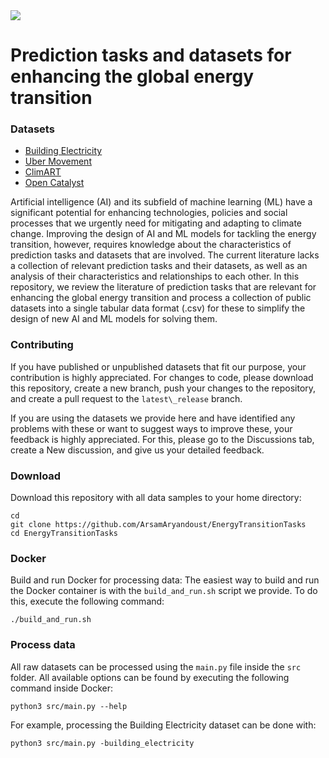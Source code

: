 <img src="https://img.shields.io/badge/datasets-4-blue"/>

# Prediction tasks and datasets for enhancing the global energy transition

### Datasets

* [Building Electricity](https://github.com/ArsamAryandoust/EnergyTransitionTasks/tree/master/BuildingElectricity)
* [Uber Movement](https://github.com/ArsamAryandoust/EnergyTransitionTasks/tree/master/UberMovement)
* [ClimART](https://github.com/ArsamAryandoust/EnergyTransitionTasks/tree/master/ClimART)
* [Open Catalyst](https://github.com/ArsamAryandoust/EnergyTransitionTasks/tree/master/OpenCatalyst)

Artificial intelligence (AI) and its subfield of machine learning (ML) have a 
significant potential for enhancing technologies, policies and social processes 
that we urgently need for mitigating and adapting to climate change. Improving the 
design of AI and ML models for tackling the energy transition, however, requires 
knowledge about the characteristics of prediction tasks and datasets that are involved. 
The current literature lacks a collection of relevant prediction tasks and their 
datasets, as well as an analysis of their characteristics and relationships to each 
other. In this repository, we review the literature of prediction tasks that are 
relevant for enhancing the global energy transition and process a collection of 
public datasets into a single tabular data format (.csv) for these to simplify the 
design of new AI and ML models for solving them.


### Contributing

If you have published or unpublished datasets that fit our purpose, your contribution
is highly appreciated. For changes to code, please download this repository, create 
a new branch, push your changes to the repository, and create a pull request to 
the `latest\_release` branch.

If you are using the datasets we provide here and have identified any problems 
with these or want to suggest ways to improve these, your feedback is highly 
appreciated. For this, please go to the Discussions tab, create a New discussion,
and give us your detailed feedback.


### Download

Download this repository with all data samples to your home directory:

```
cd 
git clone https://github.com/ArsamAryandoust/EnergyTransitionTasks
cd EnergyTransitionTasks
```


### Docker

Build and run Docker for processing data:
The easiest way to build and run the Docker container is with the `build_and_run.sh` 
script we provide. To do this, execute the following command:

```
./build_and_run.sh
```


### Process data

All raw datasets can be processed using the `main.py` file inside the `src` folder.
All available options can be found by executing the following command inside Docker:
```
python3 src/main.py --help
```

For example, processing the Building Electricity dataset can be done with:
```
python3 src/main.py -building_electricity
```


